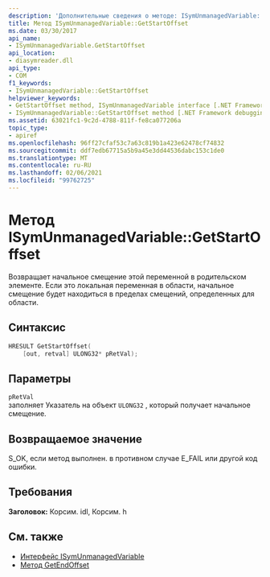 ```yaml
---
description: 'Дополнительные сведения о методе: ISymUnmanagedVariable:: Жетстартоффсет'
title: Метод ISymUnmanagedVariable::GetStartOffset
ms.date: 03/30/2017
api_name:
- ISymUnmanagedVariable.GetStartOffset
api_location:
- diasymreader.dll
api_type:
- COM
f1_keywords:
- ISymUnmanagedVariable::GetStartOffset
helpviewer_keywords:
- GetStartOffset method, ISymUnmanagedVariable interface [.NET Framework debugging]
- ISymUnmanagedVariable::GetStartOffset method [.NET Framework debugging]
ms.assetid: 63021fc1-9c2d-4788-811f-fe8ca077206a
topic_type:
- apiref
ms.openlocfilehash: 96ff27cfaf53c7a63c819b1a423e62478cf74832
ms.sourcegitcommit: ddf7edb67715a5b9a45e3dd44536dabc153c1de0
ms.translationtype: MT
ms.contentlocale: ru-RU
ms.lasthandoff: 02/06/2021
ms.locfileid: "99762725"
---
```

# <a name="isymunmanagedvariablegetstartoffset-method"></a>Метод ISymUnmanagedVariable::GetStartOffset

Возвращает начальное смещение этой переменной в родительском элементе. Если это локальная переменная в области, начальное смещение будет находиться в пределах смещений, определенных для области.  
  
## <a name="syntax"></a>Синтаксис  
  
```cpp  
HRESULT GetStartOffset(  
    [out, retval] ULONG32* pRetVal);  
```  
  
## <a name="parameters"></a>Параметры  

 `pRetVal`  
 заполняет Указатель на объект `ULONG32` , который получает начальное смещение.  
  
## <a name="return-value"></a>Возвращаемое значение  

 S_OK, если метод выполнен. в противном случае E_FAIL или другой код ошибки.  
  
## <a name="requirements"></a>Требования  

 **Заголовок:** Корсим. idl, Корсим. h  
  
## <a name="see-also"></a>См. также

- [Интерфейс ISymUnmanagedVariable](isymunmanagedvariable-interface.md)
- [Метод GetEndOffset](isymunmanagedvariable-getendoffset-method.md)
